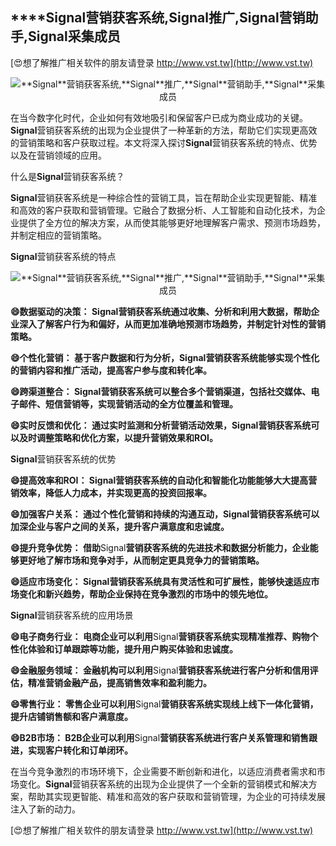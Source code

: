 ## ****Signal**营销获客系统,**Signal**推广,**Signal**营销助手,**Signal**采集成员**

[😍想了解推广相关软件的朋友请登录 http://www.vst.tw](http://www.vst.tw)

 <center><img src="https://vst.tw/MP4/tuiguang/png/3.png" alt="**Signal**营销获客系统,**Signal**推广,**Signal**营销助手,**Signal**采集成员"></center>

在当今数字化时代，企业如何有效地吸引和保留客户已成为商业成功的关键。**Signal**营销获客系统的出现为企业提供了一种革新的方法，帮助它们实现更高效的营销策略和客户获取过程。本文将深入探讨**Signal**营销获客系统的特点、优势以及在营销领域的应用。

什么是**Signal**营销获客系统？

**Signal**营销获客系统是一种综合性的营销工具，旨在帮助企业实现更智能、精准和高效的客户获取和营销管理。它融合了数据分析、人工智能和自动化技术，为企业提供了全方位的解决方案，从而使其能够更好地理解客户需求、预测市场趋势，并制定相应的营销策略。

**Signal**营销获客系统的特点

 <center><img src="https://vst.tw/MP4/tuiguang/png/5.png" alt="**Signal**营销获客系统,**Signal**推广,**Signal**营销助手,**Signal**采集成员"></center>

**😄数据驱动的决策： **Signal**营销获客系统通过收集、分析和利用大数据，帮助企业深入了解客户行为和偏好，从而更加准确地预测市场趋势，并制定针对性的营销策略。**

**😄个性化营销： 基于客户数据和行为分析，**Signal**营销获客系统能够实现个性化的营销内容和推广活动，提高客户参与度和转化率。**

**😄跨渠道整合： **Signal**营销获客系统可以整合多个营销渠道，包括社交媒体、电子邮件、短信营销等，实现营销活动的全方位覆盖和管理。**

**😄实时反馈和优化： 通过实时监测和分析营销活动效果，**Signal**营销获客系统可以及时调整策略和优化方案，以提升营销效果和ROI。**

**Signal**营销获客系统的优势

**😄提高效率和ROI： **Signal**营销获客系统的自动化和智能化功能能够大大提高营销效率，降低人力成本，并实现更高的投资回报率。**

**😄加强客户关系： 通过个性化营销和持续的沟通互动，**Signal**营销获客系统可以加深企业与客户之间的关系，提升客户满意度和忠诚度。**

**😄提升竞争优势： 借助**Signal**营销获客系统的先进技术和数据分析能力，企业能够更好地了解市场和竞争对手，从而制定更具竞争力的营销策略。**

**😄适应市场变化： **Signal**营销获客系统具有灵活性和可扩展性，能够快速适应市场变化和新兴趋势，帮助企业保持在竞争激烈的市场中的领先地位。**

**Signal**营销获客系统的应用场景

**😄电子商务行业： 电商企业可以利用**Signal**营销获客系统实现精准推荐、购物个性化体验和订单跟踪等功能，提升用户购买体验和忠诚度。**

**😄金融服务领域： 金融机构可以利用**Signal**营销获客系统进行客户分析和信用评估，精准营销金融产品，提高销售效率和盈利能力。**

**😄零售行业： 零售企业可以利用**Signal**营销获客系统实现线上线下一体化营销，提升店铺销售额和客户满意度。**

**😄B2B市场： B2B企业可以利用**Signal**营销获客系统进行客户关系管理和销售跟进，实现客户转化和订单闭环。**

在当今竞争激烈的市场环境下，企业需要不断创新和进化，以适应消费者需求和市场变化。**Signal**营销获客系统的出现为企业提供了一个全新的营销模式和解决方案，帮助其实现更智能、精准和高效的客户获取和营销管理，为企业的可持续发展注入了新的动力。

[😍想了解推广相关软件的朋友请登录 http://www.vst.tw](http://www.vst.tw)



